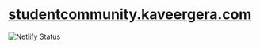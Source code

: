 # [studentcommunity.kaveergera.com](https://studentcommunity.kaveergera.com)
[![Netlify Status](https://api.netlify.com/api/v1/badges/1ec49c7f-7d21-4e31-b0d3-455f62ee0db9/deploy-status)](https://app.netlify.com/sites/studentcommunity/deploys)

